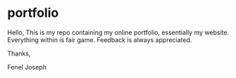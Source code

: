 portfolio
=========

Hello,
This is my repo containing my online portfolio, essentially my website. 
Everything within is fair game. 
Feedback is always appreciated.

Thanks,

Fenel Joseph
